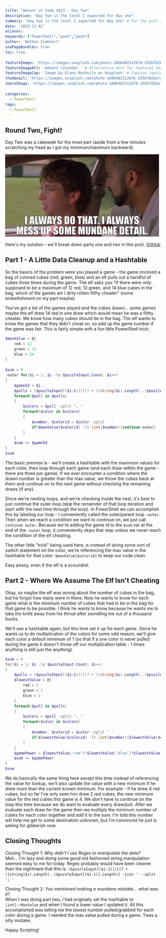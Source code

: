 ```yaml
---
title: "Advent of Code 2023 - Day Two"
description: "Day two is the level I expected for day one"
summary: "Day two is the level I expected for day one" # For the post in lists.
date: '2023-12-02'
aliases:
keywords: ["PowerShell","posh","pwsh"]
author: 'Nathan Ziehnert'
usePageBundles: true
toc: true

featureImage: 'https://images.unsplash.com/photo-1606482512676-255bf02be7cf?ixlib=rb-1.2.1&ixid=MnwxMjA3fDB8MHxwaG90by1wYWdlfHx8fGVufDB8fHx8&auto=format&fit=crop&crop=edges&w=1169&h=350&q=80' # Top image on post.
featureImageAlt: 'Advent Calendar.' # Alternative text for featured image.
featureImageCap: 'Image by Elena Mozhvilo on Unsplash' # Caption (optional).
thumbnail: 'https://images.unsplash.com/photo-1606482512676-255bf02be7cf?ixlib=rb-1.2.1&ixid=MnwxMjA3fDB8MHxwaG90by1wYWdlfHx8fGVufDB8fHx8&auto=format&fit=crop&crop=edges&w=1169&h=800&q=80' # Image in lists of posts.
shareImage: 'https://images.unsplash.com/photo-1606482512676-255bf02be7cf?ixlib=rb-1.2.1&ixid=MnwxMjA3fDB8MHxwaG90by1wYWdlfHx8fGVufDB8fHx8&auto=format&fit=crop&crop=edges&w=1169&h=800&q=80' # For SEO and social media snippets.

categories:
  - PowerShell
tags:
  - PowerShell
---
```

## Round Two, Fight!
Day Two was a cakewalk for the most part (aside from a few minutes scratching my head
as I got my minimum/maximum backward). 

![I always do that. I always mess up some mundane detail](mess-up-mundane-detail.gif " ")

Here's my solution - we'll break down parts one and two in this post. 
[GitHub](https://github.com/theznerd/AdventOfCode/tree/main/2023/02)

## Part 1 - A Little Data Cleanup and a Hashtable
So the basics of the problem were you played a game - the game involved a bag of
colored cubes (red, green, blue) and an elf pulls out a handful of cubes three
times during the game. The elf asks you "If there were only supposed to be a
maximum of 12 red, 13 green, and 14 blue cubes in the bag, which of the games
am I dirty rotten filthy cheater" (some embellishment on my part maybe).

You've got a list of the games played and the cubes drawn... some games maybe
the elf drew 14 red in one draw which would mean he was a filthy cheater. We
know how many cubes should be in the bag. The elf wants to know the games that
they didn't cheat on, so add up the game number if the game was fair. This is 
fairly simple with a fun little PowerShell trick:

```PowerShell
$maxValue = @{
    red = 12
    green = 13
    blue = 14
}

$sum = 0
:outer for($i = 1; $i -le $puzzleInput.Count; $i++)
{
    $gameId = $i
    $pulls = ($puzzleInput[($i-1)])[(7 + ([string]$i).Length)..($puzzleInput[($i-1)].Length)] -join '' -split '; '
    foreach($pull in $pulls)
    {
        $colors = $pull -split ", "
        foreach($color in $colors)
        {
            $number, $colorid = $color -split ' '
            if($maxValue[$colorid] -lt [int]$number){continue outer}
        }
    }
    $sum += $gameId
}
$sum
```

The basic premise is - we'll create a hashtable with the maximum values for
each color, then loop through each game (and each draw within the game - 
there are three per game). If we ever encounter a condition where the drawn 
number is greater than the max value, we throw the cubes back at them and
continue on to the next game without checking the remaining draws (if any).

Since we're nesting loops, and we're checking inside the nest, it's best to
just continue the outer loop (skip the remainder of that loop iteration and
start with the next time through the loop). In PowerShell we can accomplish
this by labeling our loop - I conveniently called the outer/parent loop
`:outer`. Then when we reach a condition we want to continue on, we just
call `continue outer`. Because we're adding the game id to the `$sum` var
at the end of the `:outer` loop, it conveniently skips that step unless
we never reach the condition of the elf cheating.

The other little "trick" being used here, is instead of doing some sort of
switch statement on the color, we're referencing the max value in the 
hashtable for that color: `$maxValue[$colorid]` to keep our code clean.

Easy peasy, even if the elf is a scoundrel.

## Part 2 - Where We Assume The Elf Isn't Cheating
Okay, so maybe the elf was wrong about the number of cubes in the bag,
but he forgot how many were in there. Now he wants to know for each game
what is the minimum number of cubes that had to be in the bag for that
game to be possible. I think he wants to know because he wants me to
take the knife away from his throat after swindling me out of a thousand
bucks.

We'll use a hashtable again, but this time set it up for each game. Since
he wants us to do multiplication of the colors for some odd reason, we'll
give each color a default minimum of 1 (so that if a one color is never
pulled during the game it doesn't throw off our multiplication table -
1 times anything is still just the anything).

```PowerShell
$sum = 0
for($i = 1; $i -le $puzzleInput.Count; $i++)
{
    $pulls = ($puzzleInput[($i-1)])[(7 + ([string]$i).Length)..($puzzleInput[($i-1)].Length)] -join '' -split '; '
    $lowestValue = @{
        red = 1
        green = 1
        blue = 1
    }
    foreach($pull in $pulls)
    {
        $colors = $pull -split ", "
        foreach($color in $colors)
        {
            $number, $colorid = $color -split ' '
            if($lowestValue[$colorid] -lt [int]$number){$lowestValue[$colorid] = [int]$number}
        }
    }
    $gamePower = $lowestValue['red']*$lowestValue['blue']*$lowestValue['green']
    $sum += $gamePower
}
$sum
```

We do basically the same thing here except this time instead of
referencing the value for lookup, we'll also update the value with
a new minimum if he drew more than the current known minimum. For
example - if he drew 4 red cubes, but so far I've only seen him draw
2 red cubes, the new minimum value for the red cubes this game is 4.
We don't have to continue on the loop this time because we do want
to evaluate every draw/pull. After we evaluate each draw for the game
then we multiply the minimum number of cubes for each color together
and add it to the sum. I'm told this number will help me get to some
destination unknown, but I'm convinced he just is asking for gibberish
now.

## Closing Thoughts
Closing Thought 1: _Why didn't I use Regex to manipulate the data?_
<br>Meh... I'm lazy and doing some good old fashioned string manipulation
seemed easy to me for today. Regex probably would have been cleaner than
the nightmare that this is: `($puzzleInput[($i-1)])[(7 + ([string]$i).Length)..($puzzleInput[($i-1)].Length)] -join '' -split '; '`

Closing Thought 2: _You mentioned making a mundane mistake... what was it?_
<br>When I was doing part two, I had originally set the hashtable to
`[int]::MaxValue` and when I found a lower value I updated it. All this
accomplished was telling me the lowest number pulled/grabbed for each
color during a game. I needed the max value pulled during a game. Twas
a silly mistake.

Happy Scripting!